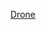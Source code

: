 [Drone](https://html-preview.github.io/?url=https://github.com/MaryIvaskova/Drone-01/blob/main/1P/project/pages/index.html) 
